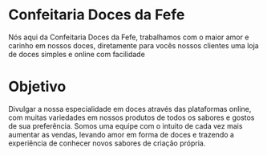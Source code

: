 # Confeitaria Doces da Fefe
Nós aqui da Confeitaria Doces da Fefe, trabalhamos com o maior amor e carinho em nossos doces, diretamente para vocês nossos clientes uma loja de doces simples e online com facilidade

# Objetivo
Divulgar a nossa especialidade em doces através das plataformas online, com muitas variedades em nossos produtos de todos os sabores e gostos de sua preferência. Somos uma equipe com o intuito de cada vez mais aumentar as vendas, levando amor em forma de doces e trazendo a experiência de conhecer novos sabores de criação própria.
